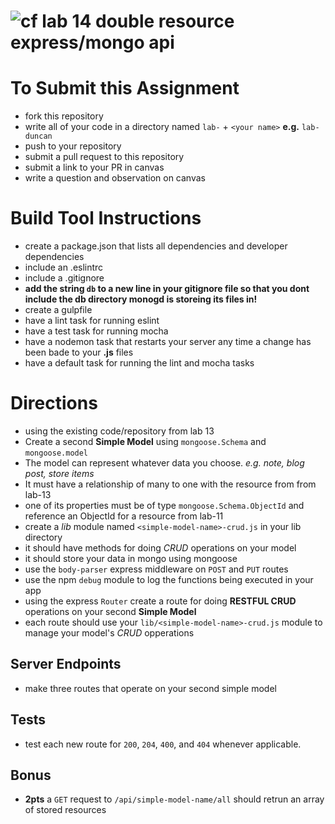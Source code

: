 ![cf](https://i.imgur.com/7v5ASc8.png) lab 14 double resource express/mongo api
======

# To Submit this Assignment
  * fork this repository
  * write all of your code in a directory named `lab-` + `<your name>` **e.g.** `lab-duncan`
  * push to your repository
  * submit a pull request to this repository
  * submit a link to your PR in canvas
  * write a question and observation on canvas

# Build Tool Instructions
* create a package.json that lists all dependencies and developer dependencies
* include an .eslintrc
* include a .gitignore
 * **add the string `db` to a new line in your gitignore file so that you dont include the db directory monogd is storeing its files in!**
* create a gulpfile
 * have a lint task for running eslint
 * have a test task for running mocha
 * have a nodemon task that restarts your server any time a change has been bade to your **.js** files
 * have a default task for running the lint and mocha tasks

# Directions
* using the existing code/repository from lab 13
* Create a second **Simple Model** using `mongoose.Schema` and `mongoose.model`
 * The model can represent whatever data you choose. _e.g. note, blog post, store items_
 * It must have a relationship of many to one with the resource from from lab-13
 * one of its properties must be of type `mongoose.Schema.ObjectId` and reference an ObjectId for a resource from lab-11
* create a _lib_ module named `<simple-model-name>-crud.js` in your lib directory
 * it should have methods for doing _CRUD_ operations on your model
 * it should store your data in mongo using mongoose
* use the `body-parser` express middleware on `POST` and `PUT` routes
* use the npm `debug` module to log the functions being executed in your app
* using the express `Router` create a route for doing **RESTFUL CRUD** operations on your second **Simple Model**
 * each route should use your `lib/<simple-model-name>-crud.js` module to manage your model's _CRUD_ opperations

## Server Endpoints
* make three routes that operate on your second simple model

## Tests
* test each new route for `200`, `204`, `400`, and `404` whenever applicable.

## Bonus
* **2pts** a `GET` request to `/api/simple-model-name/all` should retrun an array of stored resources

